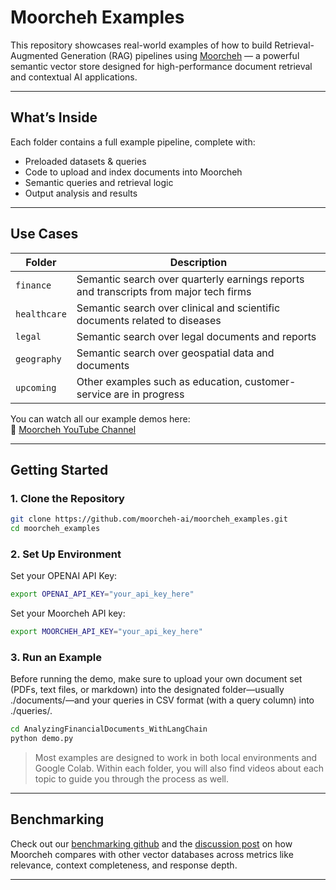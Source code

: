 # Moorcheh Examples

This repository showcases real-world examples of how to build Retrieval-Augmented Generation (RAG) pipelines using [Moorcheh](https://github.com/mjfekri/moorcheh-python-sdk) — a powerful semantic vector store designed for high-performance document retrieval and contextual AI applications.

---

## What’s Inside

Each folder contains a full example pipeline, complete with:

- Preloaded datasets  & queries 
- Code to upload and index documents into Moorcheh
- Semantic queries and retrieval logic
- Output analysis and results

---

## Use Cases

| Folder       | Description                                                                            |
|--------------|----------------------------------------------------------------------------------------|
| `finance`    | Semantic search over quarterly earnings reports and transcripts from major tech firms |
| `healthcare` | Semantic search over clinical and scientific documents related to diseases  |
| `legal` | Semantic search over legal documents and reports  |
| `geography` | Semantic search over geospatial data and documents  |
| `upcoming` | Other examples such as education, customer-service are in progress     |

You can watch all our example demos here:  
🔗 [Moorcheh YouTube Channel](https://www.youtube.com/@moorchehai/videos)

---

## Getting Started

### 1. Clone the Repository

```bash
git clone https://github.com/moorcheh-ai/moorcheh_examples.git
cd moorcheh_examples
```

### 2. Set Up Environment

Set your OPENAI API Key:

```bash
export OPENAI_API_KEY="your_api_key_here"
```

Set your Moorcheh API key:

```bash
export MOORCHEH_API_KEY="your_api_key_here"
```

### 3. Run an Example

Before running the demo, make sure to upload your own document set (PDFs, text files, or markdown) into the designated folder—usually ./documents/—and your queries in CSV format (with a query column) into ./queries/.

```bash
cd AnalyzingFinancialDocuments_WithLangChain
python demo.py
```

>  Most examples are designed to work in both local environments and Google Colab. Within each folder, you will also find videos about each topic to guide you through the process as well. 

---

## Benchmarking

Check out our [benchmarking github]((https://github.com/moorcheh-ai/moorcheh-benchmarks)) and the [discussion post](https://github.com/moorcheh-ai/moorcheh-benchmarks/discussions/3) on how Moorcheh compares with other vector databases across metrics like relevance, context completeness, and response depth.

---
